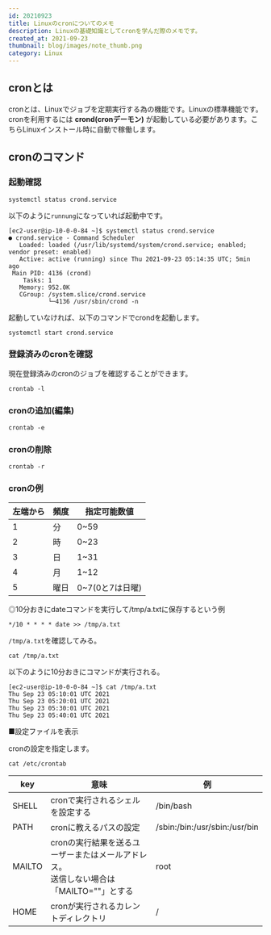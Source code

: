```yaml
---
id: 20210923
title: Linuxのcronについてのメモ
description: Linuxの基礎知識としてcronを学んだ際のメモです。
created_at: 2021-09-23
thumbnail: blog/images/note_thumb.png
category: Linux
---
```


## cronとは

cronとは、Linuxでジョブを定期実行する為の機能です。Linuxの標準機能です。  
cronを利用するには **crond(cronデーモン)** が起動している必要があります。こちらLinuxインストール時に自動で稼働します。  


## cronのコマンド

### 起動確認
```shell script
systemctl status crond.service
```
以下のように`runnung`になっていれば起動中です。
```shell script
[ec2-user@ip-10-0-0-84 ~]$ systemctl status crond.service
● crond.service - Command Scheduler
   Loaded: loaded (/usr/lib/systemd/system/crond.service; enabled; vendor preset: enabled)
   Active: active (running) since Thu 2021-09-23 05:14:35 UTC; 5min ago
 Main PID: 4136 (crond)
    Tasks: 1
   Memory: 952.0K
   CGroup: /system.slice/crond.service
           └─4136 /usr/sbin/crond -n
```

起動していなければ、以下のコマンドでcrondを起動します。
```shell script
systemctl start crond.service
```

### 登録済みのcronを確認
現在登録済みのcronのジョブを確認することができます。
```shell script
crontab -l
```

### cronの追加(編集)
```shell script
crontab -e
```

### cronの削除
```shell script
crontab -r
```

### cronの例

<dynamic-image path="blog/images/20210923/01.png" alt="cronの例" ></dynamic-image>

|左端から|頻度|指定可能数値|
|---|---|---|
|1|分|0~59|
|2|時|0~23|
|3|日|1~31|
|4|月|1~12|
|5|曜日|0~7(0と7は日曜)|


◎10分おきにdateコマンドを実行して/tmp/a.txtに保存するという例

```shell script
*/10 * * * * date >> /tmp/a.txt
```

`/tmp/a.txt`を確認してみる。
```shell script
cat /tmp/a.txt
```
以下のように10分おきにコマンドが実行される。

```shell script
[ec2-user@ip-10-0-0-84 ~]$ cat /tmp/a.txt
Thu Sep 23 05:10:01 UTC 2021
Thu Sep 23 05:20:01 UTC 2021
Thu Sep 23 05:30:01 UTC 2021
Thu Sep 23 05:40:01 UTC 2021
```



■設定ファイルを表示

cronの設定を指定します。

```shell script
cat /etc/crontab
```

|key|意味|例|
|---|---|---|
|SHELL|cronで実行されるシェルを設定する|/bin/bash|
|PATH|cronに教えるパスの設定|/sbin:/bin:/usr/sbin:/usr/bin|
|MAILTO|cronの実行結果を送るユーザーまたはメールアドレス。<br>送信しない場合は「MAILTO=""」とする|root|
|HOME|cronが実行されるカレントディレクトリ|/|
